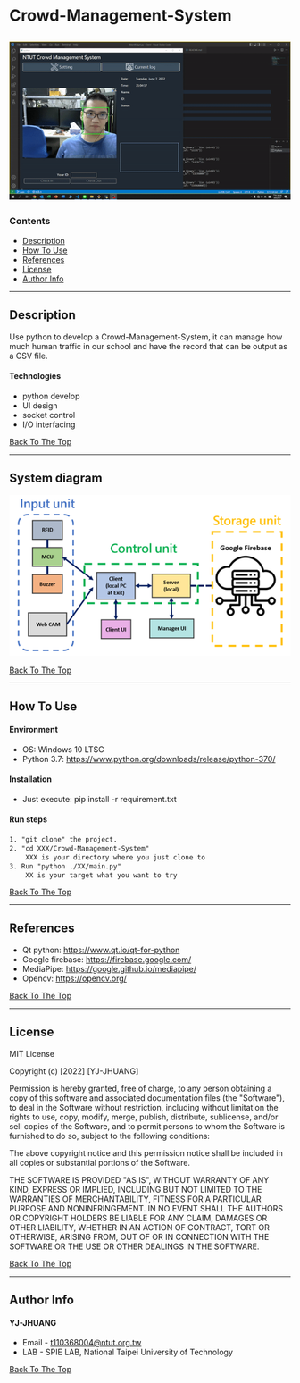 # Crowd-Management-System

![Project Image](https://github.com/flight7788/Crowd-Management-System/blob/main/Demo.gif)
---

### Contents

- [Description](#description)
- [How To Use](#how-to-use)
- [References](#references)
- [License](#license)
- [Author Info](#author-info)

---

## Description

Use python to develop a Crowd-Management-System, 
it can manage how much human traffic in our school 
and have the record that can be output as a CSV file.

#### Technologies

- python develop
- UI design
- socket control
- I/O interfacing

[Back To The Top](#Crowd-Management-System)

---

## System diagram

![Project Image](https://github.com/flight7788/Crowd-Management-System/blob/main/SystemDiagram.png)    

[Back To The Top](#Crowd-Management-System)

---

## How To Use

#### Environment
- OS:
    Windows 10 LTSC
- Python 3.7:
    https://www.python.org/downloads/release/python-370/ 

#### Installation 
- Just execute: pip install -r requirement.txt

#### Run steps 
    1. "git clone" the project. 
    2. "cd XXX/Crowd-Management-System" 
        XXX is your directory where you just clone to 
    3. Run "python ./XX/main.py" 
        XX is your target what you want to try 

[Back To The Top](#Crowd-Management-System)

---

## References

- Qt python:
https://www.qt.io/qt-for-python 
- Google firebase:
https://firebase.google.com/ 
- MediaPipe:
https://google.github.io/mediapipe/ 
- Opencv:
https://opencv.org/ 

[Back To The Top](#Crowd-Management-System)

---

## License

MIT License

Copyright (c) [2022] [YJ-JHUANG]

Permission is hereby granted, free of charge, to any person obtaining a copy
of this software and associated documentation files (the "Software"), to deal
in the Software without restriction, including without limitation the rights
to use, copy, modify, merge, publish, distribute, sublicense, and/or sell
copies of the Software, and to permit persons to whom the Software is
furnished to do so, subject to the following conditions:

The above copyright notice and this permission notice shall be included in all
copies or substantial portions of the Software.

THE SOFTWARE IS PROVIDED "AS IS", WITHOUT WARRANTY OF ANY KIND, EXPRESS OR
IMPLIED, INCLUDING BUT NOT LIMITED TO THE WARRANTIES OF MERCHANTABILITY,
FITNESS FOR A PARTICULAR PURPOSE AND NONINFRINGEMENT. IN NO EVENT SHALL THE
AUTHORS OR COPYRIGHT HOLDERS BE LIABLE FOR ANY CLAIM, DAMAGES OR OTHER
LIABILITY, WHETHER IN AN ACTION OF CONTRACT, TORT OR OTHERWISE, ARISING FROM,
OUT OF OR IN CONNECTION WITH THE SOFTWARE OR THE USE OR OTHER DEALINGS IN THE
SOFTWARE.

[Back To The Top](#Crowd-Management-System)

---

## Author Info

#### YJ-JHUANG

- Email - t110368004@ntut.org.tw
- LAB - SPIE LAB, National Taipei University of Technology

[Back To The Top](#Crowd-Management-System)
